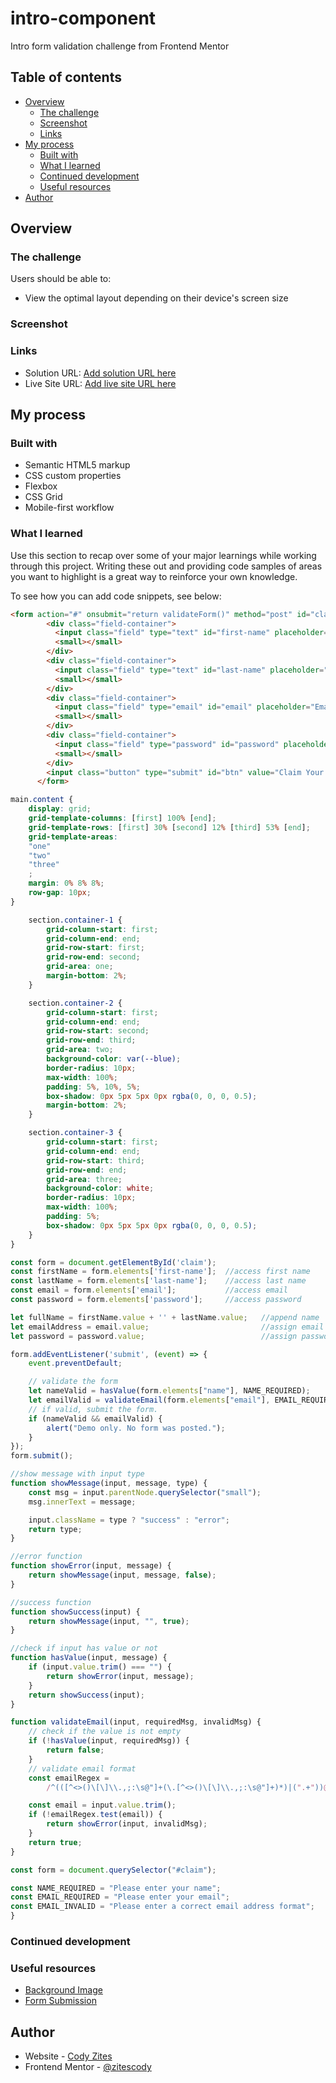 # intro-component
Intro form validation challenge from Frontend Mentor


## Table of contents

- [Overview](#overview)
  - [The challenge](#the-challenge)
  - [Screenshot](#screenshot)
  - [Links](#links)
- [My process](#my-process)
  - [Built with](#built-with)
  - [What I learned](#what-i-learned)
  - [Continued development](#continued-development)
  - [Useful resources](#useful-resources)
- [Author](#author)


## Overview

### The challenge

Users should be able to:

- View the optimal layout depending on their device's screen size

### Screenshot



### Links

- Solution URL: [Add solution URL here](https://your-solution-url.com)
- Live Site URL: [Add live site URL here](https://your-live-site-url.com)

## My process

### Built with

- Semantic HTML5 markup
- CSS custom properties
- Flexbox
- CSS Grid
- Mobile-first workflow


### What I learned

Use this section to recap over some of your major learnings while working through this project. Writing these out and providing code samples of areas you want to highlight is a great way to reinforce your own knowledge.

To see how you can add code snippets, see below:

```html
<form action="#" onsubmit="return validateForm()" method="post" id="claim">
        <div class="field-container">
          <input class="field" type="text" id="first-name" placeholder="First Name" required>
          <small></small>
        </div>
        <div class="field-container">
          <input class="field" type="text" id="last-name" placeholder="Last Name" required>
          <small></small>
        </div>
        <div class="field-container">
          <input class="field" type="email" id="email" placeholder="Email Address" required>
          <small></small>
        </div>
        <div class="field-container">
          <input class="field" type="password" id="password" placeholder="Password" required>
          <small></small>
        </div>
        <input class="button" type="submit" id="btn" value="Claim Your Free Trial">
      </form>
```
```css
main.content {
    display: grid;
    grid-template-columns: [first] 100% [end];
    grid-template-rows: [first] 30% [second] 12% [third] 53% [end];
    grid-template-areas: 
    "one"
    "two"
    "three"
    ;
    margin: 0% 8% 8%;
    row-gap: 10px;
}

    section.container-1 { 
        grid-column-start: first;
        grid-column-end: end;
        grid-row-start: first;
        grid-row-end: second;
        grid-area: one;
        margin-bottom: 2%;
    }

    section.container-2 {
        grid-column-start: first;
        grid-column-end: end;
        grid-row-start: second;
        grid-row-end: third;
        grid-area: two;
        background-color: var(--blue);
        border-radius: 10px;
        max-width: 100%;
        padding: 5%, 10%, 5%;
        box-shadow: 0px 5px 5px 0px rgba(0, 0, 0, 0.5);
        margin-bottom: 2%;
    }

    section.container-3 {
        grid-column-start: first;
        grid-column-end: end;
        grid-row-start: third;
        grid-row-end: end;
        grid-area: three;
        background-color: white;
        border-radius: 10px;
        max-width: 100%;
        padding: 5%;
        box-shadow: 0px 5px 5px 0px rgba(0, 0, 0, 0.5);
    }
}
```
```js
const form = document.getElementById('claim');
const firstName = form.elements['first-name'];  //access first name
const lastName = form.elements['last-name'];    //access last name
const email = form.elements['email'];           //access email
const password = form.elements['password'];     //access password

let fullName = firstName.value + '' + lastName.value;   //append name
let emailAddress = email.value;                         //assign email value
let password = password.value;                          //assign password value

form.addEventListener('submit', (event) => {
    event.preventDefault;

    // validate the form
	let nameValid = hasValue(form.elements["name"], NAME_REQUIRED);
	let emailValid = validateEmail(form.elements["email"], EMAIL_REQUIRED, EMAIL_INVALID);
	// if valid, submit the form.
	if (nameValid && emailValid) {
		alert("Demo only. No form was posted.");
	}
});
form.submit();

//show message with input type
function showMessage(input, message, type) {
    const msg = input.parentNode.querySelector("small");
    msg.innerText = message;

    input.className = type ? "success" : "error";
    return type;
}

//error function
function showError(input, message) {
    return showMessage(input, message, false);
}

//success function
function showSuccess(input) {
    return showMessage(input, "", true);
}

//check if input has value or not
function hasValue(input, message) {
	if (input.value.trim() === "") {
		return showError(input, message);
	}
	return showSuccess(input);
}

function validateEmail(input, requiredMsg, invalidMsg) {
	// check if the value is not empty
	if (!hasValue(input, requiredMsg)) {
		return false;
	}
	// validate email format
	const emailRegex =
		/^(([^<>()\[\]\\.,;:\s@"]+(\.[^<>()\[\]\\.,;:\s@"]+)*)|(".+"))@((\[[0-9]{1,3}\.[0-9]{1,3}\.[0-9]{1,3}\.[0-9]{1,3}\])|(([a-zA-Z\-0-9]+\.)+[a-zA-Z]{2,}))$/;

	const email = input.value.trim();
	if (!emailRegex.test(email)) {
		return showError(input, invalidMsg);
	}
	return true;
}

const form = document.querySelector("#claim");

const NAME_REQUIRED = "Please enter your name";
const EMAIL_REQUIRED = "Please enter your email";
const EMAIL_INVALID = "Please enter a correct email address format";
}
```


### Continued development



### Useful resources

- [Background Image](https://www.w3schools.com/cssref/pr_background-image.asp)
- [Form Submission](https://www.javascripttutorial.net/javascript-dom/javascript-form/)

## Author

- Website - [Cody Zites](https://github.com/zitescody)
- Frontend Mentor - [@zitescody](https://www.frontendmentor.io/profile/zitescody)


